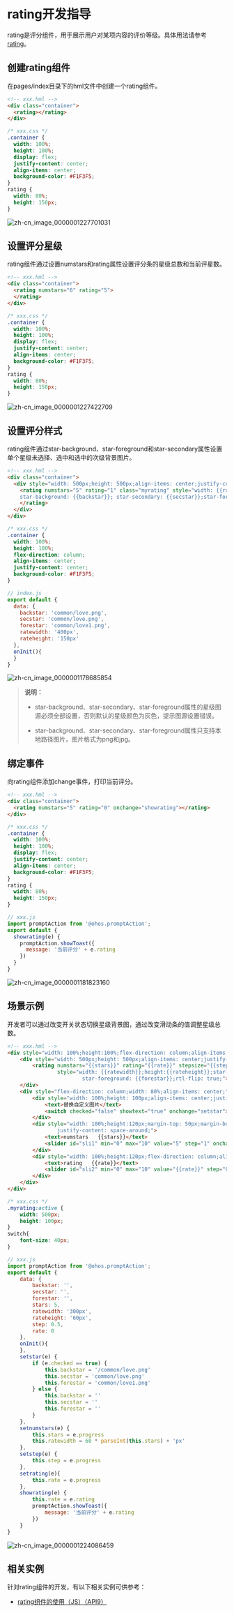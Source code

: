 # rating开发指导
<!--Kit: ArkUI-->
<!--Subsystem: ArkUI-->
<!--Owner: @liyi0309-->
<!--Designer: @liyi0309-->
<!--Tester: @lxl007-->
<!--Adviser: @HelloCrease-->


rating是评分组件，用于展示用户对某项内容的评价等级。具体用法请参考[rating](../reference/apis-arkui/arkui-js/js-components-basic-rating.md)。


## 创建rating组件

在pages/index目录下的hml文件中创建一个rating组件。


```html
<!-- xxx.hml -->
<div class="container">
  <rating></rating>
</div>
```


```css
/* xxx.css */
.container {
  width: 100%;
  height: 100%;
  display: flex;
  justify-content: center;
  align-items: center;
  background-color: #F1F3F5;
}
rating {
  width: 80%;
  height: 150px;
}
```

![zh-cn_image_0000001227701031](figures/zh-cn_image_0000001227701031.gif)


## 设置评分星级

rating组件通过设置numstars和rating属性设置评分条的星级总数和当前评星数。


```html
<!-- xxx.hml -->
<div class="container">
  <rating numstars="6" rating="5">
  </rating>
</div>
```


```css
/* xxx.css */
.container {
  width: 100%;
  height: 100%;
  display: flex;
  justify-content: center;
  align-items: center;
  background-color: #F1F3F5;
}
rating {
  width: 80%;
  height: 150px;
}
```

![zh-cn_image_0000001227422709](figures/zh-cn_image_0000001227422709.gif)


## 设置评分样式

rating组件通过star-background、star-foreground和star-secondary属性设置单个星级未选择、选中和选中的次级背景图片。


```html
<!-- xxx.hml -->
<div class="container">
  <div style="width: 500px;height: 500px;align-items: center;justify-content: center;flex-direction: column;;">
    <rating numstars="5" rating="1" class="myrating" style="width: {{ratewidth}}; height:{{rateheight}};
    star-background: {{backstar}}; star-secondary: {{secstar}};star-foreground: {{forestar}};rtl-flip: true;">
    </rating>
  </div>
</div>
```


```css
/* xxx.css */
.container {
  width: 100%;
  height: 100%;
  flex-direction: column;
  align-items: center;
  justify-content: center;
  background-color: #F1F3F5;
}
```


```js
// index.js
export default {
  data: {
    backstar: 'common/love.png',
    secstar: 'common/love.png',
    forestar: 'common/love1.png',
    ratewidth: '400px',
    rateheight: '150px'
  },
  onInit(){
  }
}
```

![zh-cn_image_0000001178685854](figures/zh-cn_image_0000001178685854.gif)

> **说明：**
> - star-background、star-secondary、star-foreground属性的星级图源必须全部设置，否则默认的星级颜色为灰色，提示图源设置错误。
>
> - star-background、star-secondary、star-foreground属性只支持本地路径图片，图片格式为png和jpg。


## 绑定事件

向rating组件添加change事件，打印当前评分。


```html
<!-- xxx.hml -->
<div class="container">
  <rating numstars="5" rating="0" onchange="showrating"></rating>
</div>
```


```css
/* xxx.css */
.container {
  width: 100%;
  height: 100%;
  display: flex;
  justify-content: center;
  align-items: center;
  background-color: #F1F3F5;
}
rating {
  width: 80%;
  height: 150px;
}
```


```js
// xxx.js
import promptAction from '@ohos.promptAction';
export default {
  showrating(e) {
    promptAction.showToast({
      message: '当前评分' + e.rating
    })
  }
}
```

![zh-cn_image_0000001181823160](figures/zh-cn_image_0000001181823160.gif)


## 场景示例

开发者可以通过改变开关状态切换星级背景图，通过改变滑动条的值调整星级总数。


```html
<!-- xxx.hml -->
<div style="width: 100%;height:100%;flex-direction: column;align-items: center;background-color: #F1F3F5;">
    <div style="width: 500px;height: 500px;align-items: center;justify-content: center;flex-direction: column;;">
        <rating numstars="{{stars}}" rating="{{rate}}" stepsize="{{step}}" onchange="showrating" class="myrating"
                style="width: {{ratewidth}};height:{{rateheight}};star-background: {{backstar}};star-secondary: {{secstar}};
                        star-foreground: {{forestar}};rtl-flip: true;"></rating>
    </div>
    <div style="flex-direction: column;width: 80%;align-items: center;">
        <div style="width: 100%;height: 100px;align-items: center;justify-content: space-around;">
            <text>替换自定义图片</text>
            <switch checked="false" showtext="true" onchange="setstar"></switch>
        </div>
        <div style="width: 100%;height:120px;margin-top: 50px;margin-bottom: 50px;flex-direction: column;align-items: center;
                justify-content: space-around;">
            <text>numstars   {{stars}}</text>
            <slider id="sli1" min="0" max="10" value="5" step="1" onchange="setnumstars"></slider>
        </div>
        <div style="width: 100%;height:120px;flex-direction: column;align-items: center;justify-content: space-around;">
            <text>rating   {{rate}}</text>
            <slider id="sli2" min="0" max="10" value="{{rate}}" step="0.5" onchange="setrating"></slider>
        </div>
    </div>
</div>
```


```css
/* xxx.css */
.myrating:active {
    width: 500px;
    height: 100px;
}
switch{
    font-size: 40px;
}
```


```js
// xxx.js
import promptAction from '@ohos.promptAction';
export default {
    data: {
        backstar: '',
        secstar: '',
        forestar: '',
        stars: 5,
        ratewidth: '300px',
        rateheight: '60px',
        step: 0.5,
        rate: 0
    },
    onInit(){
    },
    setstar(e) {
        if (e.checked == true) {
            this.backstar = '/common/love.png'
            this.secstar = 'common/love.png'
            this.forestar = 'common/love1.png'
        } else {
            this.backstar = ''
            this.secstar = ''
            this.forestar = ''
        }
    },
    setnumstars(e) {
        this.stars = e.progress
        this.ratewidth = 60 * parseInt(this.stars) + 'px'
    },
    setstep(e) {
        this.step = e.progress
    },
    setrating(e){
        this.rate = e.progress
    },
    showrating(e) {
        this.rate = e.rating
        promptAction.showToast({
            message: '当前评分' + e.rating
        })
    }
}
```

![zh-cn_image_0000001224086459](figures/zh-cn_image_0000001224086459.gif)

## 相关实例

针对rating组件的开发，有以下相关实例可供参考：

- [rating组件的使用（JS）（API9）](https://gitee.com/openharmony/codelabs/tree/master/JSUI/RatingApplication)
